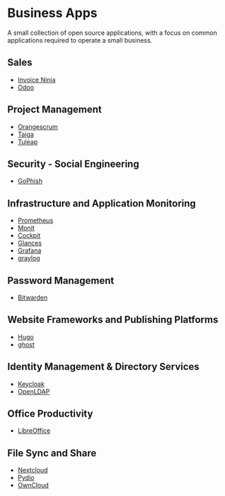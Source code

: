 Business Apps
=============
A small collection of open source applications, with a focus on common applications required to operate a small business.

## Sales
* [Invoice Ninja](https://github.com/invoiceninja/ansible-installer)
* [Odoo](https://www.odoo.com/)

## Project Management
* [Orangescrum](https://www.orangescrum.org/)
* [Taiga](https://taiga.io/)
* [Tuleap](https://www.tuleap.org)

## Security - Social Engineering
* [GoPhish](https://getgophish.com/)

## Infrastructure and Application Monitoring
* [Prometheus](https://prometheus.io/)
* [Monit](https://mmonit.com/monit/)
* [Cockpit](https://cockpit-project.org/)
* [Glances](https://nicolargo.github.io/glances/)
* [Grafana](https://grafana.com/)
* [graylog](https://www.graylog.org/products/open-source)

## Password Management
* [Bitwarden](https://bitwarden.com/)

## Website Frameworks and Publishing Platforms
* [Hugo](https://gohugo.io/)
* [ghost](https://ghost.org/)

## Identity Management & Directory Services
* [Keycloak](https://www.keycloak.org/)
* [OpenLDAP](https://www.openldap.org/)

## Office Productivity
* [LibreOffice](https://www.libreoffice.org/)

## File Sync and Share
* [Nextcloud](https://nextcloud.com/)
* [Pydio](https://pydio.com/en)
* [OwnCloud](https://owncloud.org/)

